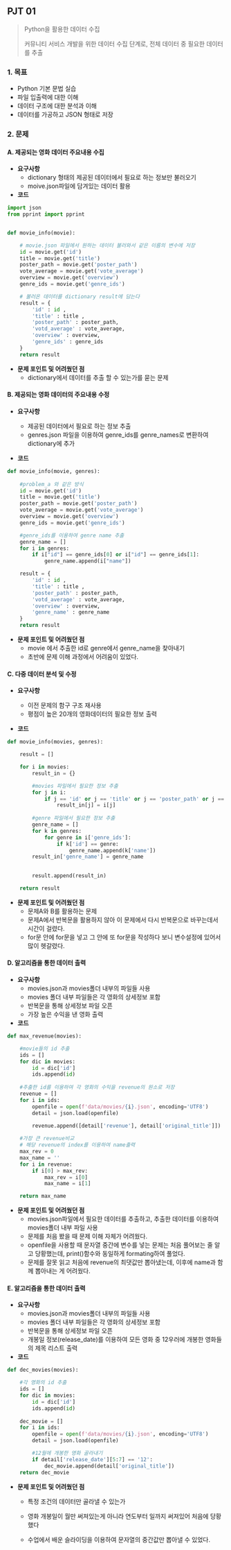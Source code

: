 ## PJT 01

> Python을 활용한 데이터 수집
>
> 커뮤니티 서비스 개발을 위한 데이터 수집 단계로, 전체 데이터 중 필요한 데이터를 추출



### 1. 목표

- Python 기본 문법 실습
- 파일 입출력에 대한 이해
- 데이터 구조에 대한 분석과 이해
- 데이터를 가공하고 JSON 형태로 저장



### 2. 문제

#### A. 제공되는 영화 데이터 주요내용 수집

- **요구사항**
  -  dictionary 형태의 제공된 데이터에서 필요로 하는 정보만 불러오기
  - moive.json파일에 담겨있는 데이터 활용
- **코드**

```python
import json
from pprint import pprint


def movie_info(movie):

    # movie.json 파일에서 원하는 데이터 불러와서 같은 이름의 변수에 저장
    id = movie.get('id')
    title = movie.get('title')
    poster_path = movie.get('poster_path')
    vote_average = movie.get('vote_average')
    overview = movie.get('overview')
    genre_ids = movie.get('genre_ids')

    # 불러온 데이터를 dictionary result에 담는다
    result = {
        'id' : id ,
        'title' : title ,
        'poster_path' : poster_path,
        'votd_average' : vote_average,
        'overview' : overview,
        'genre_ids' : genre_ids    
    }
    return result
```

- **문제 포인트 및 어려웠던 점**
  - dictionary에서 데이터를 추출 할 수 있는가를 묻는 문제



#### B. 제공되는 영화 데이터의 주요내용 수정

- **요구사항**
  - 제공된 데이터에서 필요로 하는 정보 추출
  - genres.json 파일을 이용하여 genre_ids를 genre_names로 변환하여 dictionary에 추가

- **코드**

```python
def movie_info(movie, genres):
    
    #problem_a 와 같은 방식
    id = movie.get('id')
    title = movie.get('title')
    poster_path = movie.get('poster_path')
    vote_average = movie.get('vote_average')
    overview = movie.get('overview')
    genre_ids = movie.get('genre_ids')

    #genre_ids를 이용하여 genre name 추출
    genre_name = []
    for i in genres:
        if i["id"] == genre_ids[0] or i["id"] == genre_ids[1]:
            genre_name.append(i["name"])

    result = {
        'id' : id ,
        'title' : title ,
        'poster_path' : poster_path,
        'votd_average' : vote_average,
        'overview' : overview,
        'genre_name' : genre_name
    }
    return result
```

- **문제 포인트 및 어려웠던 점**
  - movie 에서 추출한 id로 genre에서 genre_name을 찾아내기
  - 초반에 문제 이해 과정에서 어려움이 있었다.



#### C. 다중 데이터 분석 및 수정

- **요구사항**
  - 이전 문제의 함구 구조 재사용
  - 평점이 높은 20개의 영화데이터의 필요한 정보 출력

- **코드**

```python
def movie_info(movies, genres):

    result = []

    for i in movies:
        result_in = {}

        #movies 파일에서 필요한 정보 추출
        for j in i:
            if j == 'id' or j == 'title' or j == 'poster_path' or j == 'vote_avarage' or j == 'overview':
                result_in[j] = i[j]
        
        #genre 파일에서 필요한 정보 추출
        genre_name = []
        for k in genres:
            for genre in i['genre_ids']:
                if k['id'] == genre:
                    genre_name.append(k['name'])
        result_in['genre_name'] = genre_name
        

        result.append(result_in)

    return result
```

- **문제 포인트 및 어려웠던 점**
  - 문제A와 B를 활용하는 문제
  - 문제A에서 반복문을 활용하지 않아 이 문제에서 다시 반복문으로 바꾸는데서 시간이 걸렸다.
  - for문 안에 for문을 넣고 그 안에 또 for문을 작성하다 보니 변수설정에 있어서 많이 헷갈렸다.



#### D. 알고리즘을 통한 데이터 출력

- **요구사항**
  - movies.json과 movies폴더 내부의 파일들 사용
  - movies 폴더 내부 파일들은 각 영화의 상세정보 포함
  - 반복문을 통해 상세정보 파일 오픈
  - 가장 높은 수익을 낸 영화 출력
- **코드**

```python
def max_revenue(movies):

    #movie들의 id 추출
    ids = []
    for dic in movies:
        id = dic['id']
        ids.append(id)
    
    #추출한 id를 이용하여 각 영화의 수익을 revenue의 원소로 저장
    revenue = []
    for i in ids:
        openfile = open(f'data/movies/{i}.json', encoding='UTF8')
        detail = json.load(openfile)

        revenue.append([detail['revenue'], detail['original_title']])
    
    #가장 큰 revenue비교
    # 해당 revenue의 index를 이용하여 name출력
    max_rev = 0
    max_name = ''
    for i in revenue:
        if i[0] > max_rev:
            max_rev = i[0]
            max_name = i[1]

    return max_name
```

- **문제 포인트 및 어려웠던 점**
  - movies.json파일에서 필요한 데이터를 추출하고, 추출한 데이터를 이용하여 movies폴더 내부 파일 사용
  - 문제를 처음 봤을 때 문제 이해 자체가 어려웠다.
  - openfile을 사용할 때 문자열 중간에 변수를 넣는 문제는 처음 풀어보는 줄 알고 당황했는데, print()함수와 동일하게 formating하여 풀었다.
  - 문제를 잘못 읽고 처음에 revenue의 최댓값만 뽑아냈는데, 이후에 name과 함께 뽑아내는 게 어려웠다. 



#### E. 알고리즘을 통한 데이터 출력

- **요구사항**
  - movies.json과 movies폴더 내부의 파일들 사용
  - movies 폴더 내부 파일들은 각 영화의 상세정보 포함
  - 반복문을 통해 상세정보 파일 오픈
  - 개봉일 정보(release_date)를 이용하여 모든 영화 중 12우러에 개봉한 영화들의 제목 리스트 출력
- **코드**

```python
def dec_movies(movies):

    #각 영화의 id 추출
    ids = []
    for dic in movies:
        id = dic['id']
        ids.append(id)
    
    dec_movie = []
    for i in ids:
        openfile = open(f'data/movies/{i}.json', encoding='UTF8')
        detail = json.load(openfile)

        #12월에 개봉한 영화 골라내기
        if detail['release_date'][5:7] == '12':
            dec_movie.append(detail['original_title'])
    return dec_movie
```

- **문제 포인트 및 어려웠던 점**

  - 특정 조건의 데이터만 골라낼 수 있는가

  - 영화 개봉일이 월만 써져있는게 아니라 연도부터 일까지 써져있어 처음에 당황했다

  - 수업에서 배운 슬라이딩을 이용하여 문자열의 중간값만 뽑아낼 수 있었다.

